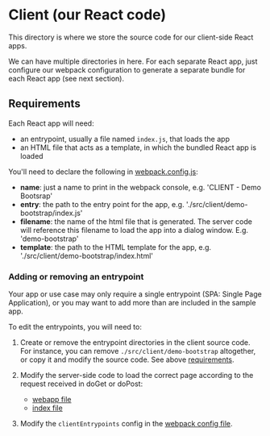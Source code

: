 # Client (our React code)

This directory is where we store the source code for our client-side React apps.

We can have multiple directories in here. For each separate React app, just configure our webpack configuration to generate a separate bundle for each React app (see next section).


## Requirements

Each React app will need:
- an entrypoint, usually a file named `index.js`, that loads the app
- an HTML file that acts as a template, in which the bundled React app is loaded

You'll need to declare the following in [webpack.config.js](../../webpack.config.js):
- **name**: just a name to print in the webpack console, e.g. 'CLIENT - Demo Bootsrap'
- **entry**: the path to the entry point for the app, e.g. './src/client/demo-bootstrap/index.js'
- **filename**: the name of the html file that is generated. The server code will reference this filename to load the app into a dialog window. E.g. 'demo-bootstrap'
- **template**: the path to the HTML template for the app, e.g. './src/client/demo-bootstrap/index.html'


### Adding or removing an entrypoint
Your app or use case may only require a single entrypoint (SPA: Single Page Application), or you may want to add more than are included in the sample app.

To edit the entrypoints, you will need to:

1. Create or remove the entrypoint directories in the client source code. For instance, you can remove `./src/client/demo-bootstrap` altogether, or copy it and modify the source code. See above [requirements](#requirements).

2. Modify the server-side code to load the correct page according to the request received in doGet or doPost:
    - [webapp file](../server/sebapp.js)
    - [index file](../server/index.js)

3. Modify the `clientEntrypoints` config in the [webpack config file](../../webpack.config.js).
